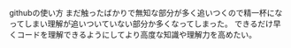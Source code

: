 githubの使い方
まだ触ったばかりで無知な部分が多く追いつくので精一杯になってしまい理解が追いついていない部分か多くなってしまった。
できるだけ早くコードを理解できるようにしてより高度な知識や理解力を高めたい。
